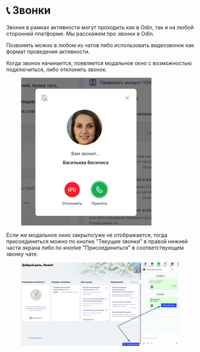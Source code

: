 # 📞 Звонки

Звонки в рамках активности могут проходить как в Odin, так и на любой сторонней платформе. Мы расскажем про звонки в Odin.

Позвонить можно в любом из чатов либо использовать видеозвонок как формат проведения активности.&#x20;

Когда звонок начинается, появляется модальное окно с возможностью подключиться, либо отклонить звонок.&#x20;

<figure><img src="../.gitbook/assets/image (129).png" alt=""><figcaption></figcaption></figure>

Если же модальное окно закрыто/уже не отображается, тогда присоединиться можно по кнопке "Текущие звонки" в правой нижней части экрана либо по кнопке "Присоединиться" в соответствующем звонку чате.&#x20;

<figure><img src="../.gitbook/assets/image (128).png" alt=""><figcaption></figcaption></figure>
